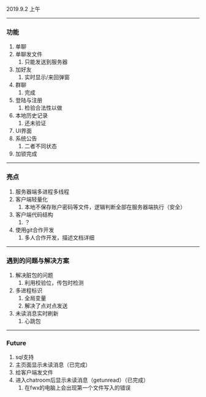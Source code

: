 2019.9.2 上午

---

### 功能

1. 单聊
2. 单聊发文件
   1. 只能发送到服务器
3. 加好友
   1. 实时显示/来回弹窗
4. 群聊
   1. 完成
5. 登陆与注册
   1. 检验合法性以做
6. 本地历史记录
   1. 还未验证
7. UI界面
8. 系统公告
   1. 二者不同状态
9. 加锁完成



---

### 亮点

1. 服务器端多进程多线程
2. 客户端轻量化
   1. 本地不保存账户密码等文件，逻辑判断全部在服务器端执行（安全）
3. 客户端代码结构
   1. ？
4. 使用git合作开发
   1. 多人合作开发，描述文档详细

---

### 遇到的问题与解决方案

1. 解决脏包的问题
   1. 利用校验位，传包时检测
2. 多进程标识
   1. 全局变量
   2. 解决了点对点发送
3. 未读消息实时刷新
   1. 心跳包

---

### Future

1. sql支持
2. 主页面显示未读消息（已完成）
3. 给客户端发文件
4. 进入chatroom后显示未读消息（getunread）（已完成）
   1. 在fwx的电脑上会出现第一个文件写入的错误




